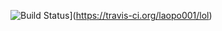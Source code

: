 ![Build Status](https://travis-ci.org/laopo001/lol.svg?branch=master)](https://travis-ci.org/laopo001/lol)